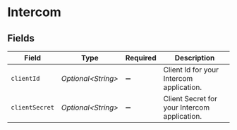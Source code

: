 # Intercom


## Fields

| Field                                        | Type                                         | Required                                     | Description                                  |
| -------------------------------------------- | -------------------------------------------- | -------------------------------------------- | -------------------------------------------- |
| `clientId`                                   | *Optional\<String>*                          | :heavy_minus_sign:                           | Client Id for your Intercom application.     |
| `clientSecret`                               | *Optional\<String>*                          | :heavy_minus_sign:                           | Client Secret for your Intercom application. |
